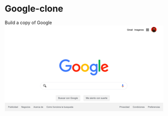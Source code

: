 # Google-clone
Build a copy of Google
![Aquí la descripción de la imagen por si no carga](https://raw.githubusercontent.com/anahiquintero99/Google-clone/main/img/imgReadme.png)
